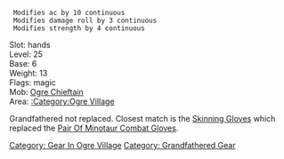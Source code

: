 ` Modifies ac by 10 continuous`  
` Modifies damage roll by 3 continuous`  
` Modifies strength by 4 continuous`

Slot: hands  
Level: 25  
Base: 6  
Weight: 13  
Flags: magic  
Mob: [Ogre Chieftain](Ogre_Chieftain "wikilink")  
Area: [:Category:Ogre Village](:Category:Ogre_Village "wikilink")

Grandfathered not replaced. Closest match is the [Skinning
Gloves](Skinning_Gloves "wikilink") which replaced the [Pair Of Minotaur
Combat Gloves](Pair_Of_Minotaur_Combat_Gloves "wikilink").

[Category: Gear In Ogre
Village](Category:_Gear_In_Ogre_Village "wikilink") [Category:
Grandfathered Gear](Category:_Grandfathered_Gear "wikilink")
